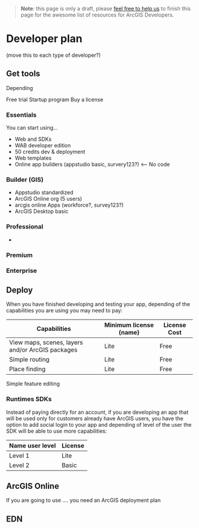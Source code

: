 > **Note**: this page is only a draft, please [feel free to help us](https://github.com/hhkaos/awesome-arcgis#contributions) to finish this page for the awesome list of resources for ArcGIS Developers.

# Developer plan

(move this to each type of developer?)

## Get tools
Depending

Free trial
Startup program
Buy a license

### Essentials
You can start using...

* Web and SDKs
* WAB developer edition
* 50 credits dev & deployment
* Web templates
* Online app builders (appstudio basic, survery123?) <-- No code

### Builder (GIS)
  * Appstudio standardized
  * ArcGIS Online org (5 users)
  * arcgis online Apps (workforce?, survey123?)
  * ArcGIS Desktop basic

### Professional
  *

### Premium

### Enterprise

## Deploy
When you have finished developing and testing your app, depending of the
capabilities you are using you may need to pay:

Capabilities|Minimum license (name)|License Cost
---|---|---|
View maps, scenes, layers and/or ArcGIS packages|Lite|Free
Simple routing|Lite|Free
Place finding|Lite|Free
Simple feature editing


### Runtimes SDKs
Instead of paying directly for an account, if you are developing an app that
will be used only for customers already have ArcGIS users, you have the option
to add social login to your app and depending of level of the user the
SDK will be able to use more capabilities:

Name user level|License
---|---
Level 1|Lite
Level 2|Basic

## ArcGIS Online
If you are going to use .... you need an ArcGIS deployment plan

## EDN
